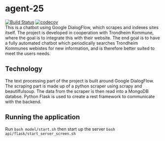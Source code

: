 # agent-25
[![Build Status](https://travis-ci.com/vegarab/agent-25.svg?token=L9RN2jPDa7p43DCcYhYZ&branch=dev)](https://travis-ci.com/vegarab/agent-25)
[![codecov](https://codecov.io/gh/vegarab/agent-25/branch/dev/graph/badge.svg?token=ArL47bWQSN)](https://codecov.io/gh/vegarab/agent-25)
<br>
This is a chatbot using Google DialogFlow, which scrapes and indexes sites
itself. The project is developed in cooperation with Trondheim Kommune, where
the goal is to integrate this with their website. The end goal is to have a 
fully automated chatbot which periodically searches Trondheim Kommunes 
webistes for new information, and is therefore better suited to meet the users
needs. 

## Technology
The text processing part of the project is built around Google DialogFlow.
The scraping part is made up of a python scraper using scrapy and beautilfulsoup. 
The data from the scraper is then read into a MongoDB databse. Python Flask is 
used to create a rest framework to communicate with the backend.

## Running the application
Run 
`bash model/start.sh`
then start up the server
`bash api/flask/start_server_screen.sh`
